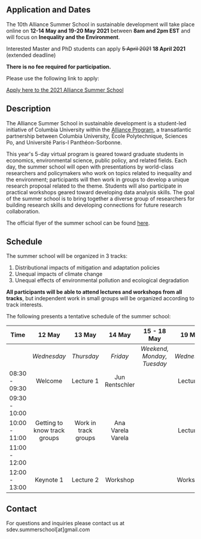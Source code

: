 ## Application and Dates

The 10th Alliance Summer School in sustainable development will take place online on **12-14 May and 19-20 May 2021** between **8am and 2pm EST** and will focus on **Inequality and the Environment**. 

Interested Master and PhD students can apply  ~~5 April 2021~~  **18 April 2021** (extended deadline)

**There is no fee required for participation.**

Please use the following link to apply:

[Apply here to the 2021 Alliance Summer School](http://tinyurl.com/sdev2021)



## Description 

The Alliance Summer School in sustainable development is a student-led initiative of Columbia University within the [Alliance Program](https://alliance.columbia.edu/), a transatlantic partnership between Columbia University, École Polytechnique, Sciences Po, and Université Paris-I Panthéon-Sorbonne. 

This year's 5-day virtual program is geared toward graduate students in economics, environmental science, public policy, and related fields. Each day, the summer school will open with presentations by world-class researchers and policymakers who work on topics related to inequality and the environment; participants will then work in groups to develop a unique research proposal related to the theme. Students will also participate in practical workshops geared toward developing data analysis skills. The goal of the summer school is to bring together a diverse group of researchers for building research skills and developing connections for future research collaboration.

The official flyer of the summer school can be found [here](https://github.com/sdev-summerschool/site-2021/tree/main/Material/Flyer.pdf).



## Schedule

The summer school will be organized in 3 tracks: 

1. Distributional impacts of mitigation and adaptation policies
2. Unequal impacts of climate change
3. Unequal effects of environmental pollution and ecological degradation

**All participants will be able to attend lectures and workshops from all tracks**, but independent work in small groups will be organized according to track interests. 

The following presents a tentative schedule of the summer school:

| Time          |            12 May            |        13 May        |      14 May       |        15 - 18 May         |   19 May    |            20 May            |
| ------------- | :--------------------------: | :------------------: | :---------------: | :------------------------: | :---------: | :--------------------------: |
|               |         *Wednesday*          |      *Thursday*      |     *Friday*      | *Weekend, Monday, Tuesday* | *Wednesday* |          *Thursday*          |
| 08:30 - 09:30 |           Welcome            |      Lecture 1       |  Jun Rentschler   |                            |  Lecture 5  |  Keynote 2: Joseph Stiglitz  |
| 09:30 - 10:00 |                              |                      |                   |                            |             |                              |
| 10:00 - 11:00 | Getting to know track groups | Work in track groups | Ana Varela Varela |                            |  Lecture 6  | Discussing Research Projects |
| 11:00 - 12:00 |                              |                      |                   |                            |             |                              |
| 12:00 - 13:00 |          Keynote 1           |      Lecture 2       |     Workshop      |                            |  Workshop   |           Goodbye            |





## Contact

For questions and inquiries please contact us at sdev.summerschool[at]gmail.com